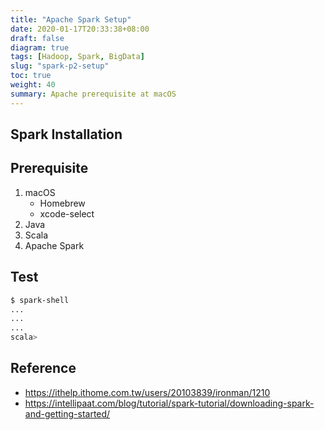 ```yaml
---
title: "Apache Spark Setup"
date: 2020-01-17T20:33:38+08:00
draft: false
diagram: true
tags: [Hadoop, Spark, BigData]
slug: "spark-p2-setup"
toc: true
weight: 40
summary: Apache prerequisite at macOS
---
```


## Spark Installation

## Prerequisite

1. macOS
   - Homebrew
   - xcode-select
2. Java
3. Scala
4. Apache Spark

## Test

```bash
$ spark-shell
...
...
...
scala>
```

## Reference

- <https://ithelp.ithome.com.tw/users/20103839/ironman/1210>
- <https://intellipaat.com/blog/tutorial/spark-tutorial/downloading-spark-and-getting-started/>
